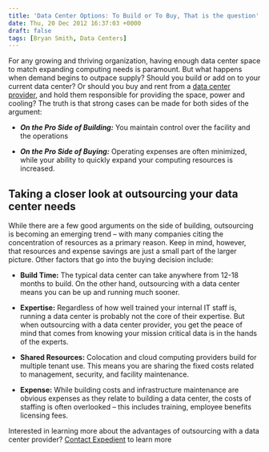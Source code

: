 ```yaml
---
title: 'Data Center Options: To Build or To Buy, That is the question'
date: Thu, 20 Dec 2012 16:37:03 +0000
draft: false
tags: [Bryan Smith, Data Centers]
---
```


For any growing and thriving organization, having enough data center space to match expanding computing needs is paramount. But what happens when demand begins to outpace supply? Should you build or add on to your current data center? Or should you buy and rent from a [data center provider](https://www.expedient.com/company/locations.php), and hold them responsible for providing the space, power and cooling? The truth is that strong cases can be made for both sides of the argument:

*   **_On the Pro Side of Building:_**  You maintain control over the facility and the operations

*   **_On the Pro Side of Buying:_** Operating expenses are often minimized, while your ability to quickly expand your computing resources is increased.

Taking a closer look at outsourcing your data center needs
----------------------------------------------------------

While there are a few good arguments on the side of building, outsourcing is becoming an emerging trend – with many companies citing the concentration of resources as a primary reason. Keep in mind, however, that resources and expense savings are just a small part of the larger picture. Other factors that go into the buying decision include:

*   **Build Time:** The typical data center can take anywhere from 12-18 months to build. On the other hand, outsourcing with a data center means you can be up and running much sooner.

*   **Expertise:** Regardless of how well trained your internal IT staff is, running a data center is probably not the core of their expertise. But when outsourcing with a data center provider, you get the peace of mind that comes from knowing your mission critical data is in the hands of the experts.

*   **Shared Resources:** Colocation and cloud computing providers build for multiple tenant use. This means you are sharing the fixed costs related to management, security, and facility maintenance.

*   **Expense:** While building costs and infrastructure maintenance are obvious expenses as they relate to building a data center, the costs of staffing is often overlooked – this includes training, employee benefits licensing fees.

Interested in learning more about the advantages of outsourcing with a data center provider? [Contact Expedient](https://www.expedient.com/contact.php) to learn more